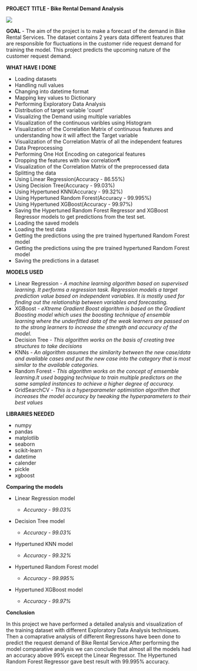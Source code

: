 **PROJECT TITLE - Bike Rental Demand Analysis**
        
<img src = "https://github.com/Soumayan-pal01/ML-ProjectKart/blob/main/Bike%20Rental%20Demand%20Analysis/Images/project_viz.png">


**GOAL** - The aim of the project is to make a forecast of the demand in Bike Rental Services. The dataset contains 2 years data different features that are responsible for fluctuations in the customer ride request demand for training the model. This project predicts the upcoming nature of the customer request demand.

**WHAT HAVE I DONE**
- Loading datasets
- Handling null values
- Changing into datetime format
- Mapping key values to Dictionary
- Performing Exploratory Data Analysis
- Distribution of target variable 'count'
- Visualizing the Demand using multiple variables
- Visualization of the continuous varibles using Histogram
- Visualization of the Correlation Matrix of continuous features and understanding how it will affect the Target variable
- Visualization of the Correlation Matrix of all the independent features
- Data Preprocessing
- Performing One Hot Encoding on categorical features
- Dropping the features with low correlation¶
- Visualization of the Correlation Matrix of the preprocessed data
- Splitting the data
- Using Linear Regression(Accuracy - 86.55%)
- Using Decision Tree(Accuracy - 99.03%)
- Using Hypertuned KNN(Accuracy - 99.32%)
- Using Hypertuned Random Forest(Accuracy - 99.995%)
- Using Hypertuned XGBoost(Accuracy - 99.97%)
- Saving the Hypertuned Random Forest Regressor and XGBoost Regressor models to get predictions from the test set.
- Loading the saved models
- Loading the test data
- Getting the predictions using the pre trained hypertuned Random Forest model
- Getting the predictions using the pre trained hypertuned Random Forest model
- Saving the predictions in a dataset


**MODELS USED**
- Linear Regression - *A machine learning algorithm based on supervised learning. It performs a regression task. Regression models a target prediction value based on independent variables. It is mostly used for finding out the relationship between variables and forecasting.*
- XGBoost - *eXtreme Gradient Boost algorithm is based on the Gradient Boosting model which uses the boosting technique of ensemble learning where the underfitted data of the weak learners are passed on to the strong learners to increase the strength and accuracy of the model.*
- Decision Tree - *This algorithm works on the basis of creating tree structures to take decisions*
- KNNs - *An algorithm assumes the similarity between the new case/data and available cases and put the new case into the category that is most similar to the available categories.*
- Random Forest - *This algorithm works on the concept of emsemble learning.It used bagging technique to train multiple predictors on the same sampled instances to achieve a higher degree of accuracy.*
- GridSearchCV - *This is a hyperparameter optimistion algorithm that increases the model accuracy by tweaking the hyperparameters to their best values*


**LIBRARIES NEEDED**
- numpy
- pandas
- matplotlib
- seaborn
- scikit-learn
- datetime
- calender
- pickle
- xgboost


**Comparing the models**

- Linear Regression model
    - *Accuracy - 99.03%*

- Decision Tree model
    - *Accuracy - 99.03%*
    
- Hypertuned KNN model
    - *Accuracy - 99.32%*
    
- Hypertuned Random Forest model
    - *Accuracy - 99.995%*
    
- Hypertuned XGBoost model
    - *Accuracy - 99.97%*


**Conclusion**

In this project we have performed a detailed analysis and visualization of the training dataset with different Exploratory Data Analysis techniques. Then a comaprative analysis of different Regressons have been done to predict the request demand of Bike Rental Service.After performing the model comparative analysis we can conclude that almost all the models had an accuracy above 99% except the Linear Regressor. The Hypertuned Random Forest Regressor gave best result with 99.995% accuracy.  

